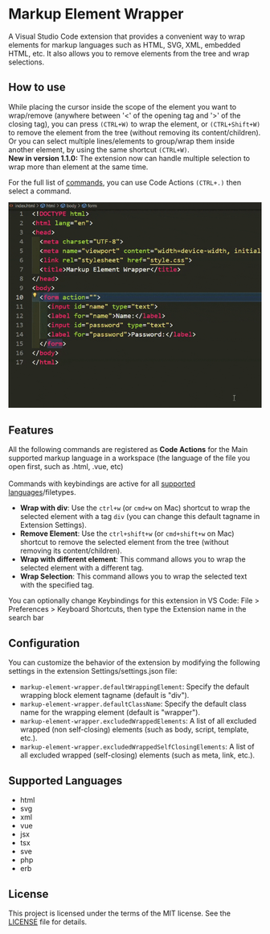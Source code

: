 # Markup Element Wrapper

A Visual Studio Code extension that provides a convenient way to wrap elements for markup languages such as HTML, SVG, XML, embedded HTML, etc. It also allows you to remove elements from the tree and wrap selections.

## How to use

While placing the cursor inside the scope of the element you want to wrap/remove (anywhere between '<' of the opening tag and '>' of the closing tag), you can press `(CTRL+W)` to wrap the element, or `(CTRL+Shift+W)` to remove the element from the tree (without removing its content/children). <br>
Or you can select multiple lines/elements to group/wrap them inside another element, by using the same shortcut `(CTRL+W)`.<br>
**New in version 1.1.0:** The extension now can handle multiple selection to wrap more than element at the same time.<br>

For the full list of [commands](#features), you can use Code Actions `(CTRL+.)` then select a command.

![Demo of Markup Element Wrapper](./images/how-to-use.gif)

## Features

All the following commands are registered as <b>Code Actions</b> for the Main supported markup language in a workspace (the language of the file you open first, such as .html, .vue, etc) <br><br>
Commands with keybindings are active for all [supported languages](#supported-languages)/filetypes.

- **Wrap with div**: Use the `ctrl+w` (or `cmd+w` on Mac) shortcut to wrap the selected element with a tag `div` (you can change this default tagname in Extension Settings).
- **Remove Element**: Use the `ctrl+shift+w` (or `cmd+shift+w` on Mac) shortcut to remove the selected element from the tree (without removing its content/children).
- **Wrap with different element**: This command allows you to wrap the selected element with a different tag.
- **Wrap Selection**: This command allows you to wrap the selected text with the specified tag.

You can optionally change Keybindings for this extension in VS Code: File > Preferences > Keyboard Shortcuts, then type the Extension name in the search bar

## Configuration

You can customize the behavior of the extension by modifying the following settings in the extension  Settings/settings.json file:

- `markup-element-wrapper.defaultWrappingElement`: Specify the default wrapping block element tagname (default is "div").
- `markup-element-wrapper.defaultClassName`: Specify the default class name for the wrapping element (default is "wrapper").
- `markup-element-wrapper.excludedWrappedElements`: A list of all excluded wrapped (non self-closing) elements (such as body, script, template, etc.).
- `markup-element-wrapper.excludedWrappedSelfClosingElements`: A list of all excluded wrapped (self-closing) elements (such as meta, link, etc.).

## Supported Languages

- html
- svg
- xml
- vue
- jsx
- tsx
- sve
- php
- erb

## License

This project is licensed under the terms of the MIT license. See the [LICENSE](LICENSE) file for details.